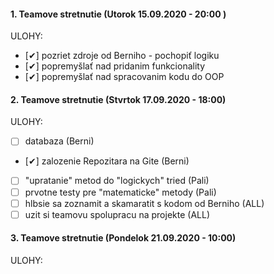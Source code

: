 #### 1. Teamove stretnutie (Utorok 15.09.2020 - 20:00 )
ULOHY:
- [✔] pozriet zdroje od Berniho - pochopiť logiku
- [✔] popremyšlať nad pridanim funkcionality
- [✔] popremyšlať nad spracovanim kodu do OOP

#### 2. Teamove stretnutie (Stvrtok 17.09.2020 - 18:00)
ULOHY:
- [ ] databaza (Berni)
- [✔] zalozenie Repozitara na Gite (Berni)
- [ ] "upratanie" metod do "logickych" tried (Pali)
- [ ] prvotne testy pre "matematicke" metody (Pali)
- [ ] hlbsie sa zoznamit a skamaratit s kodom od Berniho (ALL)
- [ ] uzit si teamovu spolupracu na projekte (ALL)   

#### 3. Teamove stretnutie (Pondelok 21.09.2020 - 10:00)
ULOHY:

